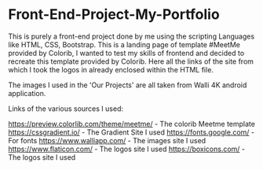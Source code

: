 # Front-End-Project-My-Portfolio

This is purely a front-end project done by me using the scripting Languages like HTML, CSS, Bootstrap.
This is a landing page of template #MeetMe provided by Colorib, I wanted to test my skills of frontend and decided to recreate this template provided by Colorib. 
Here all the links of the site from which I took the logos in already enclosed within the HTML file.

The images I used in the 'Our Projects' are all taken from Walli 4K android application.

Links of the various sources I used:

https://preview.colorlib.com/theme/meetme/       -      The colorib Meetme template
https://cssgradient.io/             -          The Gradient Site I used 
https://fonts.google.com/         -        For fonts
https://www.walliapp.com/      -     The images site I used
https://www.flaticon.com/      -     The logos site I used
https://boxicons.com/          -     The logos site I used
